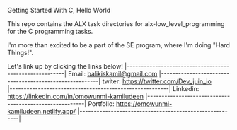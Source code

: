 Getting Started With C, Hello World

This repo contains the ALX task directories for alx-low_level_programming for the C programming tasks.

I'm more than excited to be a part of the SE program, where I'm doing "Hard Things!".


  Let's link up by clicking the links below!
|--------------------------------------------------------|
  Email: balikiskamil@gmail.com
|--------------------------------------------------------|
  twiter: https://twitter.com/Dev_juin_io                         
|--------------------------------------------------------|
  Linkedin: https://linkedin.com/in/omowunmi-kamiludeen
|--------------------------------------------------------|
  Portfolio: https://omowunmi-kamiludeen.netlify.app/
|--------------------------------------------------------|
